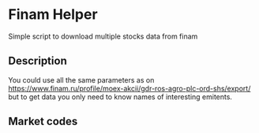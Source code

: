 # Finam Helper
Simple script to download multiple stocks data from finam

## Description
You could use all the same parameters as on https://www.finam.ru/profile/moex-akcii/gdr-ros-agro-plc-ord-shs/export/ but to get data you only need to know names of interesting emitents.

## Market codes
